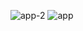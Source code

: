 ![app-2](https://github.com/user-attachments/assets/0f0475c4-3727-4850-9d5d-0c75a5663dd6)
![app](https://github.com/user-attachments/assets/09bee801-75ea-4c02-ac5e-e6b803ac5ace)
